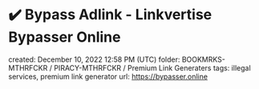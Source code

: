 # ✔️ Bypass Adlink - Linkvertise Bypasser Online

created: December 10, 2022 12:58 PM (UTC)
folder: BOOKMRKS-MTHRFCKR / PIRACY-MTHRFCKR / Premium Link Generaters
tags: illegal services, premium link generator
url: https://bypasser.online